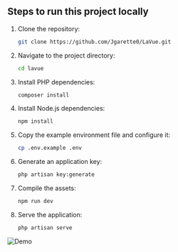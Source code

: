 ## Steps to run this project locally

1. Clone the repository:

    ```bash
    git clone https://github.com/Jgarette0/LaVue.git
    ```

2. Navigate to the project directory:

    ```bash
    cd lavue
    ```

3. Install PHP dependencies:

    ```bash
    composer install
    ```

4. Install Node.js dependencies:

    ```bash
    npm install
    ```

5. Copy the example environment file and configure it:

    ```bash
    cp .env.example .env
    ```

6. Generate an application key:

    ```bash
    php artisan key:generate
    ```

7. Compile the assets:

    ```bash
    npm run dev
    ```

8. Serve the application:

    ```bash
    php artisan serve
    ```

![Demo](public/images/u.gif)

